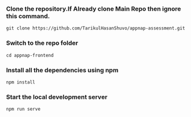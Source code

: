 ### Clone the repository.If Already clone Main Repo then ignore this command.

    git clone https://github.com/TarikulHasanShuvo/appnap-assessment.git

### Switch to the repo folder

    cd appnap-frontend

### Install all the dependencies using npm

    npm install

### Start the local development server

    npm run serve
